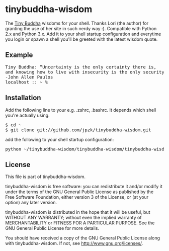 # tinybuddha-wisdom

The [Tiny Buddha](http://www.tinybuddha.com) wisdoms for your shell. Thanks Lori (the author) for granting the use of her site in such nerdy way :). Compatible with Python 2.x and Python 3.x. Add it to your shell startup configuration and everytime you login or spawn a shell you'll be greeted with the latest wisdom quote. 

## Example

<pre>
Tiny Buddha: “Uncertainty is the only certainty there is, 
and knowing how to live with insecurity is the only security.” 
-John Allen Paulos
localhost :: ~ % 
</pre>

## Installation

Add the following line to your e.g. .zshrc, .bashrc. It depends which shell you're actually using.   

<pre>
$ cd ~
$ git clone git://github.com/jpzk/tinybuddha-wisdom.git
</pre>

add the following to your shell startup configuration:
<pre>
python ~/tinybuddha-wisdom/tinybuddha-wisdom/tinybuddha-wisdom.py
</pre>

## License 

This file is part of tinybuddha-wisdom.

tinybuddha-wisdom is free software: you can redistribute it and/or modify
it under the terms of the GNU General Public License as published by
the Free Software Foundation, either version 3 of the License, or
(at your option) any later version.

tinybuddha-wisdom is distributed in the hope that it will be useful,
but WITHOUT ANY WARRANTY; without even the implied warranty of
MERCHANTABILITY or FITNESS FOR A PARTICULAR PURPOSE.  See the
GNU General Public License for more details.

You should have received a copy of the GNU General Public License
along with tinybuddha-wisdom. If not, see <http://www.gnu.org/licenses/>.




